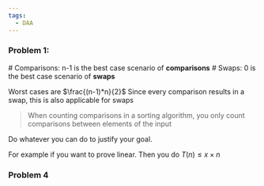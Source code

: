```yaml
---
tags:
  - DAA
---
```

### Problem 1:
\# Comparisons: n-1 is the best case scenario of **comparisons**
\# Swaps: 0 is the best case scenario of **swaps**

Worst cases are $\frac{(n-1)*n}{2}$ 
Since every comparison results in a swap, this  is also applicable for swaps

> When counting comparisons in a sorting algorithm, you only count comparisons between elements of the input

Do whatever you can do to justify your goal. 

For example if you want to prove linear. Then you do $T(n) \leq x\times n$

### Problem 4

